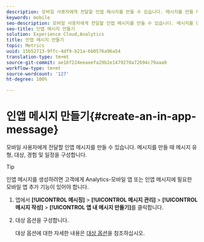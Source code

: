 ```yaml
---
description: 모바일 사용자에게 전달할 인앱 메시지를 만들 수 있습니다. 메시지를 만들 때 메시지 유형, 대상, 경험 및 일정을 구성합니다.
keywords: mobile
seo-description: 모바일 사용자에게 전달할 인앱 메시지를 만들 수 있습니다. 메시지를 만들 때 메시지 유형, 대상, 경험 및 일정을 구성합니다.
seo-title: 인앱 메시지 만들기
solution: Experience Cloud,Analytics
title: 인앱 메시지 만들기
topic: Metrics
uuid: 15b52713-9ffc-4df9-b21a-6b0576a96a54
translation-type: tm+mt
source-git-commit: ae16f224eeaeefa29b2e1479270a72694c79aaa0
workflow-type: tm+mt
source-wordcount: '127'
ht-degree: 100%

---
```



# 인앱 메시지 만들기{#create-an-in-app-message}

모바일 사용자에게 전달할 인앱 메시지를 만들 수 있습니다. 메시지를 만들 때 메시지 유형, 대상, 경험 및 일정을 구성합니다.

>[!TIP]
>
>인앱 메시지를 생성하려면 고객에게 Analytics-모바일 앱 또는 인앱 메시지에 필요한 모바일 앱 추가 기능이 있어야 합니다.

1. 앱에서 **[!UICONTROL 메시징]** > **[!UICONTROL 메시지 관리]** > **[!UICONTROL 메시지 작성]** > **[!UICONTROL 앱 내 메시지 만들기]**&#x200B;를 클릭합니다.
1. 대상 옵션을 구성합니다.

   대상 옵션에 대한 자세한 내용은 [대상 옵션](/help/using/in-app-messaging/t-in-app-message/c-audience-in-app-message.md)을 참조하십시오.
